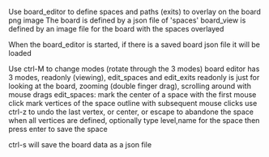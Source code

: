 Use board_editor to define spaces and paths (exits) to overlay on the board png image
The board is defined by a json file of 'spaces'
board_view is defined by an image file for the board with the spaces overlayed

When the board_editor is started, if there is a saved board json file it will be loaded

Use ctrl-M to change modes (rotate through the 3 modes)
  board editor has 3 modes, readonly (viewing), edit_spaces and edit_exits
readonly is just for looking at the board, zooming (double finger drag), scrolling around with mouse drags
edit_spaces: 
  mark the center of a space with the first mouse click
  mark vertices of the space outline with subsequent mouse clicks
  use ctrl-z to undo the last vertex, or center, or escape to abandone the space
  when all vertices are defined, optionally type level,name for the space
  then press enter to save the space

  ctrl-s will save the board data as a json file
